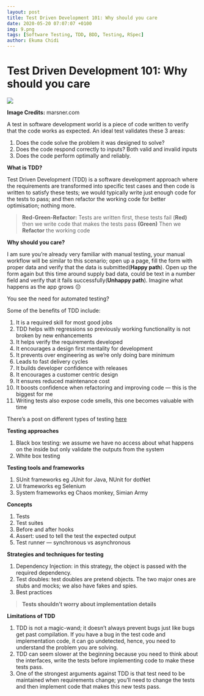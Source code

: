 ```yaml
---
layout: post
title: Test Driven Development 101: Why should you care
date: 2020-05-20 07:07:07 +0100
img: 9.png
tags: [Software Testing, TDD, BDD, Testing, RSpec]
author: Ekuma Chidi
---
```


 **Test Driven Development 101: Why should you care**
====================================================

![]("https://miro.medium.com/max/2048/1\*PwZSOdOS1TLvv9WzOFPgeQ.png")

**Image Credits:** marsner.com

A test in software development world is a piece of code written to verify that the code works as expected. An ideal test validates these 3 areas:

1.  Does the code solve the problem it was designed to solve?
2.  Does the code respond correctly to inputs? Both valid and invalid inputs
3.  Does the code perform optimally and reliably.

**What is TDD?**

Test Driven Development (TDD) is a software development approach where the requirements are transformed into specific test cases and then code is written to satisfy these tests; we would typically write just enough code for the tests to pass; and then refactor the working code for better optimisation; nothing more.

> **Red-Green-Refactor:** Tests are written first, these tests fail (**Red)** then we write code that makes the tests pass **(Green)** Then we **Refactor** the working code

**Why should you care?**

I am sure you’re already very familiar with manual testing, your manual workflow will be similar to this scenario; open up a page, fill the form with proper data and verify that the data is submitted(**Happy path**). Open up the form again but this time around supply bad data, could be text in a number field and verify that it fails successfully(**Unhappy path**). Imagine what happens as the app grows 😔

You see the need for automated testing?

Some of the benefits of TDD include:

1.  It is a required skill for most good jobs
2.  TDD helps with regressions so previously working functionality is not broken by new enhancements
3.  It helps verify the requirements developed
4.  It encourages a design first mentality for development
5.  It prevents over engineering as we’re only doing bare minimum
6.  Leads to fast delivery cycles
7.  It builds developer confidence with releases
8.  It encourages a customer centric design
9.  It ensures reduced maintenance cost
10.  It boosts confidence when refactoring and improving code — this is the biggest for me
11.  Writing tests also expose code smells, this one becomes valuable with time

There’s a post on different types of testing [here](/@ekumac/software-testing-introduction-e36e261a9170)

**Testing approaches**

1.  Black box testing: we assume we have no access about what happens on the inside but only validate the outputs from the system
2.  White box testing

**Testing tools and frameworks**

1.  SUnit frameworks eg JUnit for Java, NUnit for dotNet
2.  UI frameworks eg Selenium
3.  System frameworks eg Chaos monkey, Simian Army

**Concepts**

1.  Tests
2.  Test suites
3.  Before and after hooks
4.  Assert: used to tell the test the expected output
5.  Test runner — synchronous vs asynchronous

**Strategies and techniques for testing**

1.  Dependency Injection: in this strategy, the object is passed with the required dependency.
2.  Test doubles: test doubles are pretend objects. The two major ones are stubs and mocks; we also have fakes and spies.
3.  Best practices

> **Tests shouldn’t worry about implementation details**

**Limitations of TDD**

1.  TDD is not a magic-wand; it doesn’t always prevent bugs just like bugs get past compilation. If you have a bug in the test code and implementation code, it can go undetected, hence, you need to understand the problem you are solving.
2.  TDD can seem slower at the beginning because you need to think about the interfaces, write the tests before implementing code to make these tests pass.
3.  One of the strongest arguments against TDD is that test need to be maintained when requirements change; you’ll need to change the tests and then implement code that makes this new tests pass.